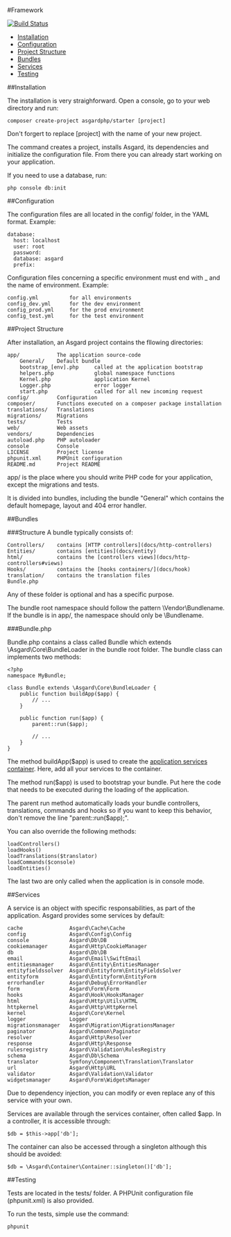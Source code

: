 #Framework

[![Build Status](https://travis-ci.org/asgardphp/validation.svg?branch=master)](https://travis-ci.org/asgardphp/asgard)

- [Installation](#installation)
- [Configuration](#configuration)
- [Project Structure](#project-structure)
- [Bundles](#bundles)
- [Services](#services)
- [Testing](#testing)

<a name="installation"></a>
##Installation

The installation is very straighforward. Open a console, go to your web directory and run:

	composer create-project asgardphp/starter [project]

Don't forgert to replace [project] with the name of your new project.

The command creates a project, installs Asgard, its dependencies and initialize the configuration file. From there you can already start working on your application.

If you need to use a database, run:

	php console db:init

<a name="configuration"></a>
##Configuration

The configuration files are all located in the config/ folder, in the YAML format. Example:

	database:
	  host: localhost
	  user: root
	  password:
	  database: asgard
	  prefix:

Configuration files concerning a specific environment must end with _ and the name of environment. Example:

	config.yml			for all environments
	config_dev.yml		for the dev environment
	config_prod.yml		for the prod environment
	config_test.yml		for the test environment

<a name="project-structure"></a>
##Project Structure

After installation, an Asgard project contains the fllowing directories:

	app/			The application source-code
		General/	Default bundle
		bootstrap_[env].php		called at the application bootstrap
		helpers.php				global namespace functions
		Kernel.php				application Kernel
		Logger.php				error logger
		start.php				called for all new incoming request
	config/			Configuration
	composer/		Functions executed on a composer package installation
	translations/	Translations
	migrations/		Migrations
	tests/			Tests
	web/			Web assets
	vendors/		Dependencies
	autoload.php	PHP autoloader
	console			Console
	LICENSE			Project license
	phpunit.xml		PHPUnit configuration
	README.md		Project README

app/ is the place where you should write PHP code for your application, except the migrations and tests.

It is divided into bundles, including the bundle "General" which contains the default homepage, layout and 404 error handler.

<a name="bundles"></a>
##Bundles

###Structure
A bundle typically consists of:

	Controllers/	contains [HTTP controllers](docs/http-controllers)
	Entities/		contains [entities](docs/entity)
	html/			contains the [controllers views](docs/http-controllers#views)
	Hooks/			contains the [hooks containers/](docs/hook)
	translation/	contains the translation files
	Bundle.php

Any of these folder is optional and has a specific purpose.

The bundle root namespace should follow the pattern \Vendor\Bundlename. If the bundle is in app/, the namespace should only be \Bundlename.

###Bundle.php

Bundle.php contains a class called Bundle which extends \Asgard\Core\BundleLoader in the bundle root folder. The bundle class can implements two methods:

	<?php
	namespace MyBundle;

	class Bundle extends \Asgard\Core\BundleLoader {
		public function buildApp($app) {
			// ...
		}

		public function run($app) {
			parent::run($app);

			// ...
		}
	}

The method buildApp($app) is used to create the [application services container](docs/container). Here, add all your services to the container.

The method run($app) is used to bootstrap your bundle. Put here the code that needs to be executed during the loading of the application.

The parent run method automatically loads your bundle controllers, translations, commands and hooks so if you want to keep this behavior, don't remove the line "parent::run($app);".

You can also override the following methods:

	loadControllers()
	loadHooks()
	loadTranslations($translator)
	loadCommands($console)
	loadEntities()

The last two are only called when the application is in console mode.

<a name="services"></a>
##Services

A service is an object with specific responsabilities, as part of the application. Asgard provides some services by default:

	cache				Asgard\Cache\Cache
	config				Asgard\Config\Config
	console				Asgard\Db\DB
	cookiemanager		Asgard\Http\CookieManager
	db					Asgard\Db\DB
	email				Asgard\Email\SwiftEmail
	entitiesmanager		Asgard\Entity\EntitiesManager
	entityfieldssolver	Asgard\Entityform\EntityFieldsSolver
	entityform			Asgard\Entityform\EntityForm
	errorhandler		Asgard\Debug\ErrorHandler
	form				Asgard\Form\Form
	hooks				Asgard\Hook\HooksManager
	html				Asgard\Http\Utils\HTML
	httpkernel			Asgard\Http\HttpKernel
	kernel				Asgard\Core\Kernel
	logger				Logger
	migrationsmanager	Asgard\Migration\MigrationsManager
	paginator			Asgard\Common\Paginator
	resolver			Asgard\Http\Resolver
	response			Asgard\Http\Response
	rulesregistry		Asgard\Validation\RulesRegistry
	schema				Asgard\Db\Schema
	translator			Symfony\Component\Translation\Translator
	url					Asgard\Http\URL
	validator			Asgard\Validation\Validator
	widgetsmanager		Asgard\Form\WidgetsManager

Due to dependency injection, you can modify or even replace any of this service with your own.

Services are available through the services container, often called $app. In a controller, it is accessible through:

	$db = $this->app['db'];

The container can also be accessed through a singleton although this should be avoided:

	$db = \Asgard\Container\Container::singleton()['db'];

<a name="testing"></a>
##Testing

Tests are located in the tests/ folder. A PHPUnit configuration file (phpunit.xml) is also provided.

To run the tests, simple use the command:

	phpunit